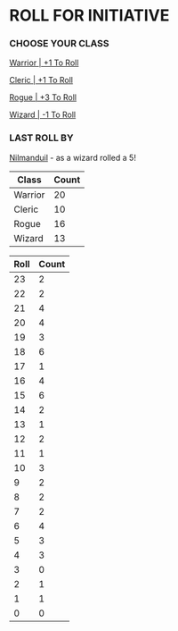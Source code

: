 # ROLL FOR INITIATIVE
### CHOOSE YOUR CLASS

[Warrior | +1 To Roll](https://github.com/benjaminsampica/benjaminsampica/issues/new?title=roll%7Cwarrior&body=Just+click+%27Submit+new+issue%27.)

[Cleric | +1 To Roll](https://github.com/benjaminsampica/benjaminsampica/issues/new?title=roll%7Ccleric&body=Just+click+%27Submit+new+issue%27.)

[Rogue | +3 To Roll](https://github.com/benjaminsampica/benjaminsampica/issues/new?title=roll%7Crogue&body=Just+click+%27Submit+new+issue%27.)

[Wizard | -1 To Roll](https://github.com/benjaminsampica/benjaminsampica/issues/new?title=roll%7Cwizard&body=Just+click+%27Submit+new+issue%27.)
### LAST ROLL BY
[Nilmanduil](https://www.github.com/Nilmanduil) - as a wizard rolled a 5!

|Class|Count|
|-|-|
|Warrior|20|
|Cleric|10|
|Rogue|16|
|Wizard|13|

|Roll|Count|
|-|-|
|23|2
|22|2
|21|4
|20|4
|19|3
|18|6
|17|1
|16|4
|15|6
|14|2
|13|1
|12|2
|11|1
|10|3
|9|2
|8|2
|7|2
|6|4
|5|3
|4|3
|3|0
|2|1
|1|1
|0|0
